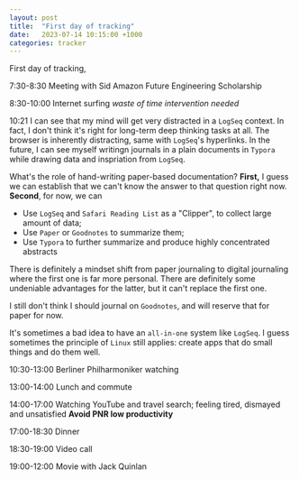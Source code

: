 ```yaml
---
layout: post
title:  "First day of tracking"
date:   2023-07-14 10:15:00 +1000
categories: tracker
---
```


First day of tracking,

7:30-8:30 Meeting with Sid Amazon Future Engineering Scholarship

8:30-10:00 Internet surfing *waste of time intervention needed*

10:21 I can see that my mind will get very distracted in a `LogSeq` context. In fact, I don't think it's right for long-term deep thinking tasks at all. The browser is inherently distracting, same with `LogSeq`'s hyperlinks. In the future, I can see myself writingn journals in a plain documents in `Typora` while drawing data and inspriation from `LogSeq`.

What's the role of hand-writing paper-based documentation? **First,** I guess we can establish that we can't know the answer to that question right now. **Second**, for now, we can 

- Use `LogSeq` and `Safari Reading List` as a "Clipper", to collect large amount of data;
- Use `Paper` or `Goodnotes` to summarize them;
- Use `Typora` to further summarize and produce highly concentrated abstracts

There is definitely a mindset shift from paper journaling to digital journaling where the first one is far more personal. There are definitely some undeniable advantages for the latter, but it can't replace the first one.

I still don't think I should journal on `Goodnotes`, and will reserve that for paper for now.

It's sometimes a bad idea to have an `all-in-one` system like `LogSeq`. I guess sometimes the principle of `Linux` still applies: create apps that do small things and do them well.

10:30-13:00 Berliner Philharmoniker watching

13:00-14:00 Lunch and commute

14:00-17:00 Watching YouTube and travel search; feeling tired, dismayed and unsatisfied **Avoid PNR low productivity**

17:00-18:30 Dinner

18:30-19:00 Video call

19:00-12:00 Movie with Jack Quinlan